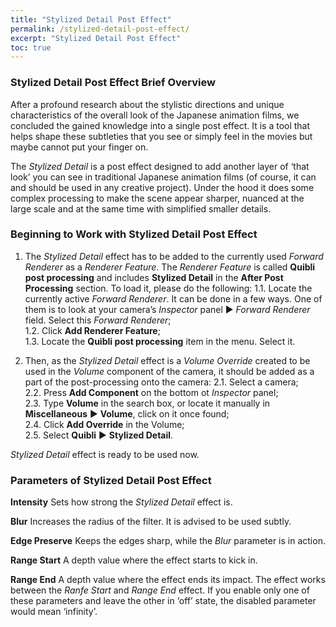 ```yaml
---
title: "Stylized Detail Post Effect"
permalink: /stylized-detail-post-effect/
excerpt: "Stylized Detail Post Effect"
toc: true
---
```


### Stylized Detail Post Effect Brief Overview
After a profound research about the stylistic directions and unique characteristics of the overall look of the Japanese animation films, we concluded the gained knowledge into a single post effect. It is a tool that helps shape these subtleties that you see or simply feel in the movies but maybe cannot put your finger on.  

The _Stylized Detail_ is a post effect designed to add another layer of ‘that look’ you can see in traditional Japanese animation films (of course, it can and should be used in any creative project). Under the hood it does some complex processing to make the scene appear sharper, nuanced at the large scale and at the same time with simplified smaller details.  

### Beginning to Work with Stylized Detail Post Effect
1. The _Stylized Detail_ effect has to be added to the currently used _Forward Renderer_ as a _Renderer Feature_. The _Renderer Feature_ is called **Quibli post processing** and includes **Stylized Detail** in the **After Post Processing** section. To load it, please do the following: 
  1.1. Locate the currently active _Forward Renderer_. It can be done in a few ways. One of them is to look at your camera’s _Inspector_ panel ▶ _Forward Renderer_ field. Select this _Forward Renderer_;  
  1.2. Click **Add Renderer Feature**;  
  1.3. Locate the **Quibli post processing** item in the menu. Select it.  


2. Then, as the _Stylized Detail_ effect is a _Volume Override_ created to be used in the _Volume_ component of the camera, it should be added as a part of the post-processing onto the camera:
  2.1. Select a camera;  
  2.2. Press **Add Component** on the bottom ot _Inspector_ panel;  
  2.3. Type **Volume** in the search box, or locate it manually in **Miscellaneous** ▶ **Volume**, click on it once found;  
  2.4. Click **Add Override** in the Volume;  
  2.5. Select **Quibli** ▶ **Stylized Detail**.

_Stylized Detail_ effect is ready to be used now.  

### Parameters of Stylized Detail Post Effect

**Intensity** Sets how strong the _Stylized Detail_ effect is.  

**Blur** Increases the radius of the filter. It is advised to be used subtly.  

**Edge Preserve** Keeps the edges sharp, while the _Blur_ parameter is in action.  

**Range Start**  A depth value where the effect starts to kick in.  

**Range End** A depth value where the effect ends its impact. The effect works between the _Ranfe Start_ and _Range End_ effect. If you enable only one of these parameters and leave the other in ‘off’ state, the disabled parameter would mean ‘infinity’.  

